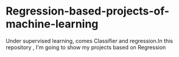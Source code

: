 # Regression-based-projects-of-machine-learning
Under supervised learning, comes Classifier and regression.In this repository , I'm going to show my projects based on Regression
